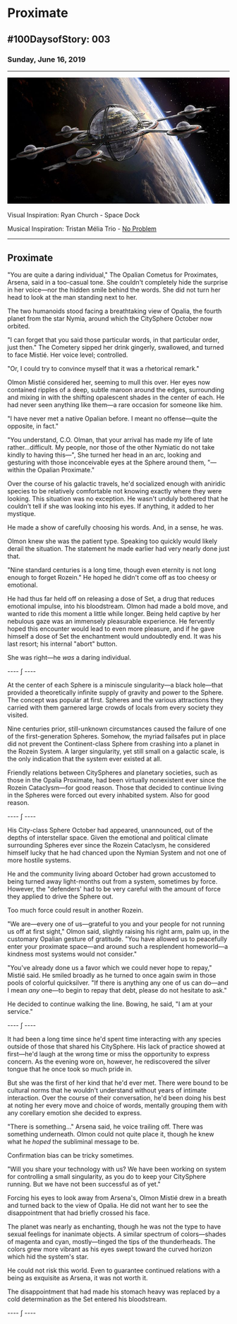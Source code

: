 # Proximate

## #100DaysofStory: 003

### Sunday, June 16, 2019

---

![Proximate Visual Inspiration - Observation Station](proximate.jpg)

Visual Inspiration: Ryan Church - Space Dock

Musical Inspiration: Tristan Mélia Trio - [No Problem](https://open.spotify.com/track/0yFNLTyXf0xln5RBR89LVt)

---

## Proximate

"You are quite a daring individual," The Opalian Cometus for Proximates, Arsena, said in a too-casual tone. She couldn't completely hide the surprise in her voice—nor the hidden smile behind the words. She did not turn her head to look at the man standing next to her.

The two humanoids stood facing a breathtaking view of Opalia, the fourth planet from the star Nymia, around which the CitySphere October now orbited. 

"I can forget that you said those particular words, in that particular order, just then." The Cometery sipped her drink gingerly, swallowed, and turned to face Mistié. Her voice level; controlled.

"Or, I could try to convince myself that it was a rhetorical remark." 

Olmon Mistié considered her, seeming to mull this over. Her eyes now contained ripples of a deep, subtle maroon around the edges, surrounding and mixing in with the shifting opalescent shades in the center of each. He had never seen anything like them—a rare occasion for someone like him.

"I have never met a native Opalian before. I meant no offense—quite the opposite, in fact."

"You understand, C.O. Olman, that your arrival has made my life of late rather...difficult. My people, nor those of the other Nymiatic do not take kindly to having this—", She turned her head in an arc, looking and gesturing with those inconceivable eyes at the Sphere around them, "—within the Opalian Proximate."

Over the course of his galactic travels, he'd socialized enough with aniridic species to be relatively comfortable not knowing exactly where they were looking. This situation was no exception. He wasn't unduly bothered that he couldn't tell if she was looking into his eyes. If anything, it added to her mystique.

He made a show of carefully choosing his words. And, in a sense, he was.

Olmon knew she was the patient type. Speaking too quickly would likely derail the situation. The statement he made earlier had very nearly done just that.

"Nine standard centuries is a long time, though even eternity is not long enough to forget Rozein." He hoped he didn't come off as too cheesy or emotional.

He had thus far held off on releasing a dose of Set, a drug that reduces emotional impulse, into his bloodstream. Olmon had made a bold move, and wanted to ride this moment a little while longer. Being held captive by her nebulous gaze was an immensely pleasurable experience. He fervently hoped this encounter would lead to even more pleasure, and if he gave himself a dose of Set the enchantment would undoubtedly end. It was his last resort; his internal "abort" button.

She was right—he _was_ a daring individual.

---- ∫ ----

At the center of each Sphere is a miniscule singularity—a black hole—that provided a theoretically infinite supply of gravity and power to the Sphere. The concept was popular at first. Spheres and the various attractions they carried with them garnered large crowds of locals from every society they visited.

Nine centuries prior, still-unknown circumstances caused the failure of one of the first-generation Spheres. Somehow, the myriad failsafes put in place did not prevent the Continent-class Sphere from crashing into a planet in the Rozein System. A larger singularity, yet still small on a galactic scale, is the only indication that the system ever existed at all.

Friendly relations between CitySpheres and planetary societies, such as those in the Opalia Proximate, had been virtually nonexistent ever since the Rozein Cataclysm—for good reason. Those that decided to continue living in the Spheres were forced out every inhabited system. Also for good reason.

---- ∫ ----

His City-class Sphere October had appeared, unannounced, out of the depths of interstellar space. Given the emotional and political climate surrounding Spheres ever since the Rozein Cataclysm, he considered himself lucky that he had chanced upon the Nymian System and not one of more hostile systems. 

He and the community living aboard October had grown accustomed to being turned away light-months out from a system, sometimes by force. However, the "defenders' had to be very careful with the amount of force they applied to drive the Sphere out.

Too much force could result in another Rozein.

"We are—every one of us—grateful to you and your people for not running us off at first sight," Olmon said, slightly raising his right arm, palm up, in the customary Opalian gesture of gratitude. "You have allowed us to peacefully enter your proximate space—and around such a resplendent homeworld—a kindness most systems would not consider."

"You've already done us a favor which we could never hope to repay," Mistié said. He smiled broadly as he turned to once again swim in those pools of colorful quicksilver. "If there is anything any one of us can do—and I mean _any_ one—to begin to repay that debt, please do not hesitate to ask."

He decided to continue walking the line. Bowing, he said, "I am at your service."

---- ∫ ----

It had been a long time since he'd spent time interacting with any species outside of those that shared his CitySphere. His lack of practice showed at first—he'd laugh at the wrong time or miss the opportunity to express concern. As the evening wore on, however, he rediscovered the silver tongue that he once took so much pride in.

But she was the first of her kind that he'd ever met. There were bound to be cultural norms that he wouldn't understand without years of intimate interaction. Over the course of their conversation, he'd been doing his best at noting her every move and choice of words, mentally grouping them with any corellary emotion she decided to express.

"There is something..." Arsena said, he voice trailing off. There was something underneath. Olmon could not quite place it, though he knew what he _hoped_ the subliminal message to be.

Confirmation bias can be tricky sometimes.

"Will you share your technology with us? We have been working on system for controlling a small singularity, as you do to keep your CitySphere running. But we have not been successful as of yet."

Forcing his eyes to look away from Arsena's, Olmon Mistié drew in a breath and turned back to the view of Opalia. He did not want her to see the disappointment that had briefly crossed his face. 

The planet was nearly as enchanting, though he was not the type to have sexual feelings for inanimate objects. A similar spectrum of colors—shades of magenta and cyan, mostly—tinged the tips of the thunderheads. The colors grew more vibrant as his eyes swept toward the curved horizon which hid the system's star.

He could not risk this world. Even to guarantee continued relations with a being as exquisite as Arsena, it was not worth it.

The disappointment that had made his stomach heavy was replaced by a cold determination as the Set entered his bloodstream.

---- ∫ ----

